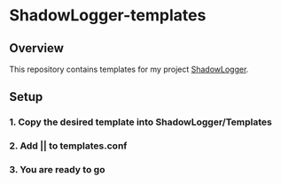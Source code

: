 # ShadowLogger-templates

## Overview
This repository contains templates for my project [ShadowLogger](https://github.com/ARMed0ps/ShadowLogger/).

## Setup
### 1. Copy the desired template into ShadowLogger/Templates
### 2. Add <Name>|<Path>|<Description> to templates.conf
### 3. You are ready to go
